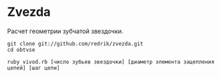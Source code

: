 Zvezda
================

Расчет геометрии зубчатой звездочки.

	git clone git://github.com/redrik/zvezda.git
	cd obtvse

	ruby vivod.rb [число зубьев звездочки] [диаметр элемента зацепления цепей] [шаг цепи]